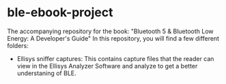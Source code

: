 # ble-ebook-project
The accompanying repository for the book: "Bluetooth 5 &amp; Bluetooth Low Energy: A Developer's Guide"
In this repository, you will find a few different folders:
- Ellisys sniffer captures:
  This contains capture files that the reader can view in the Ellisys Analyzer Software and analyze to get a better understaning of BLE.

